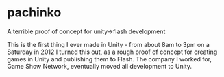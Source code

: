 # pachinko
A terrible proof of concept for unity->flash development

This is the first thing I ever made in Unity - from about 8am to 3pm on a Saturday in 2012 I turned this out, as a rough proof of concept for creating games in Unity and publishing them to Flash. The company I worked for, Game Show Network, eventually moved all development to Unity.
